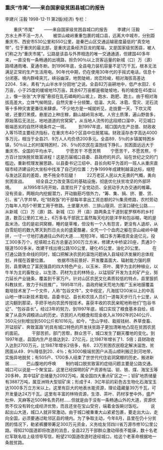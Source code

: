 ### 重庆“市尾”——来自国家级贫困县城口的报告
李建兴  汪毅
1998-12-11
第2版(经济)
专栏：

　　重庆“市尾”
　　——来自国家级贫困县城口的报告
　　李建兴  汪毅
　　一方水土养不活一方人
　　被崇山峻岭重重包裹的城口县，远离大中城市，分别距重庆市、西安市530公里和550公里，是秦巴山区交通运输密度最低的“真空地带”，位于重庆的最北部，是重庆这条经济巨龙的尾端，又是国家级贫困县，被人们称之为“重庆市尾”。公路是该县与外界相连的唯一交通通道，但建国40多年来，一直没有一条畅通的出境路，担负90％以上货客运量的新城（口）万（源）路晴通雨堵、夏通冬断。到1996年底，全县电力装机容量不足1万千瓦，根本无法满足正常的生产生活用电。90年代中期，仍在使用30年代的手摇式电话，信息十分闭塞。境内群峰突兀，峡谷幽深，地势陡峭，岗峦险峻，相对海拔高差达2204．5米，素有“九山半水半分田地”之说。全县82万亩耕地中，低产水田2．6万亩，小于25度的缓坡地15万亩，其余67万亩都是极陡坡地，有的坡度在45度以上，像一张张“大字报”悬挂在乱石嶙峋的山坡上，跑水、跑肥、跑土。由于相对海拔高差大，立体气候明显，自然灾害十分频繁，低温、大风、冰雹、雪灾、泥石流等十多种灾害更番往来肆虐。“不少地方是一喊就听见，走拢要一天，下坎又爬坡，还要打黑摸。悬崖边上种庄稼，翻山越岭背水喝。人穷土质薄，遍山野兽多，原始落后无法比，地地道道的穷窝窝”。从当地人流传的这段顺口溜中，可见城口极端恶劣的自然环境条件之一斑。
　　到1997年底，城口国内生产总值、财政收入等15项主要经济指标，在重庆市40个区县中位居尾端。财政滚存赤字高达4000多万元，相当于全县21．9万人人均负债200多元。全县89．5％的乡镇属特困乡镇，50％以上的村属特困村，26．5％的农民在温饱线下挣扎，贫困面远远大于重庆市、全国的平均水平。
　　宁愿苦干  不愿苦熬
　　宁愿苦干，不愿苦熬，千方百计加快脱贫致富进程！这是历届城口县委、县政府的共识。站在世纪之交的门槛边，重新梳理发展思路，以县委书记江绍中、县长向和平为首的一班人从重庆直辖市经济建设的大坐标中找准了自己的位置：力争1999年成建制越温达标，缩短与发达区县的差距，绝不拖全市后腿！
　　22万老区人民以大无畏的气概，勇向贫困宣战。
　　倾全县之力改变落后的基础设施，彻底优化扶贫攻坚的外部环境。
　　从1995年5月开始，县里拉开了全党动员、全民动手大办交通的帷幕。没有资金，两眼向内挖掘潜力，开动脑筋巧借外力，“筹、集、捐、挤、要、贷、引、省”八字并举。吃“财政饭”的干部每年拿出工资总额的2％集资修路，农村劳动力每年人均5个积累工用于修路。土堡寨大桥、三排山隧洞、岔溪口硬化公路……从新城（口）万（源）路、新城（口）开（县）路两条主干道到星罗棋布的乡村道，数百公里的工地上，6万多名干部民工虽然每天吃的是洋芋和包谷糊，喝的是盐米汤，住的是岩洞窝棚，睡的是草堆，但没有一个人有怨言，更没有人退却，从白雪皑皑的数九寒天到烈日炎炎的盛夏酷暑，全凭一个个血肉之躯在崇山峻岭中硬拼，一寸一寸地打通通往山外的大道……短短3年，城口多方筹措资金逾亿元，投工300多万个，挖填砌土石方总量近300万立方米，修建大中桥梁20座，贯通3个隧道1500多米，改建干线出境公路100公里，硬化45公里，油化20公里。
　　在打通公路生命线的同时，城口把解决农民的温饱问题纳入县域经济发展的总体规划，并摆在首要位置。
　　依据市场前景好、开发覆盖面大、辐射能力强的原则，县里确立了富民强县的四大特色产业，以玉米、茶叶、魔芋为主的种植业，以牛羊为主的畜牧业，以生漆、药材为主的林特业，以锰钡矿开发为主的矿产业，努力延长产业链条，覆盖到千家万户。针对山区农民文化素质较低的特点，县里狠抓科教扶贫，致力于科技推广。1995年11月，县政府破天荒地为推广玉米地膜覆盖栽培技术发了一个文件，人称“包谷文件”，文中规定，凡海拔1200米以上的中高山地一律以新技术栽培。县委书记、县长和农技人员们一道每天步行几十公里，从这沟翻到那梁，手把手地向农民传授技术。喜获丰收的农民亲昵地称他们“包谷书记”、“包谷县长”。经过3年的努力，到1997年底，城口实现了粮食基本自给，结束了从县外调粮进山的历史。农民的人均粮食和现金收入从1992年的240公斤、350元分别增加到500公斤和1016元。如今，“念山字经、栽摇钱树、养草食畜、开锰钡矿、奔致富路”的具有城口特色的开发扶贫路子更加清晰地凸现在贫困农民的面前。
　　干部苦抓，部门苦帮，群众苦干，城口发生了翻天覆地的变化。到1997年底，县国内生产总值达到2．27亿元，比1987年增长了1．5倍；县财政收入达到2700万元，比1987年增长2倍多，有6．23万贫困农民稳定解决温饱，贫困面从49．9％降低到20．4％；有3000极端贫困户从高山顺利搬迁到河地带，实施异地脱贫；有505户、1700多人结束了世世代代住岩洞窝棚的历史，搬进新居……
　　巴山腹地的呼唤
　　制约城口脱贫致富的症结问题主要是公路交通。城口可以说是一个聚宝盆，这里已经探明的矿产资源有锰、钡、铁、煤、海宝玉等20多种，其中锰矿总储量为2092万吨，属全国四大重点矿区之一；钡矿地质储量有3887万吨，属亚洲特大型钡矿床；形成于4．3亿年前的彩色古生物化石海宝玉达1000多万立方米以上。这里有巨大的地表水能资源，理论蕴藏量39万千瓦，可开发量达24万千瓦。这里有丰富的林特资源，生漆、茶叶、药材享誉中外，盛产杜仲、天麻等近500种名贵药材……但就是由于没有一条畅通山外的大道，资源优势不仅没有转化成经济优势，而且还坐在宝山受穷，端着金饭碗讨饭吃。
　　说起出山大道，城口人就非常激动。由于城口被重重大山紧紧包裹，要走出大山，走向全国，必须要通过毗邻区县的境内。为了争取主动，今年8月，县里在仍十分贫困的情况下，勒紧裤腰带筹足300万元资金，义务给友邻四川省万源市修10公里公路。得知210国道即将改道的消息，全县22万干部群众激动得夜不能寐，数十名老红军联名给上级领导写信，盼望210国道改道时途经城口，给这个老革命根据地一条脱贫路。
